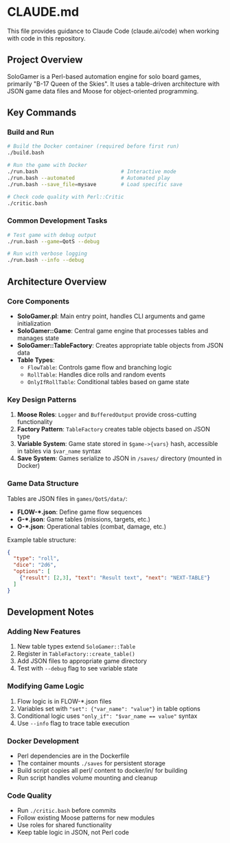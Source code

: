 # CLAUDE.md

This file provides guidance to Claude Code (claude.ai/code) when working with code in this repository.

## Project Overview

SoloGamer is a Perl-based automation engine for solo board games, primarily "B-17 Queen of the Skies". It uses a table-driven architecture with JSON game data files and Moose for object-oriented programming.

## Key Commands

### Build and Run
```bash
# Build the Docker container (required before first run)
./build.bash

# Run the game with Docker
./run.bash                           # Interactive mode
./run.bash --automated               # Automated play
./run.bash --save_file=mysave        # Load specific save

# Check code quality with Perl::Critic
./critic.bash
```

### Common Development Tasks
```bash
# Test game with debug output
./run.bash --game=QotS --debug

# Run with verbose logging
./run.bash --info --debug
```

## Architecture Overview

### Core Components
- **SoloGamer.pl**: Main entry point, handles CLI arguments and game initialization
- **SoloGamer::Game**: Central game engine that processes tables and manages state
- **SoloGamer::TableFactory**: Creates appropriate table objects from JSON data
- **Table Types**:
  - `FlowTable`: Controls game flow and branching logic
  - `RollTable`: Handles dice rolls and random events
  - `OnlyIfRollTable`: Conditional tables based on game state

### Key Design Patterns
1. **Moose Roles**: `Logger` and `BufferedOutput` provide cross-cutting functionality
2. **Factory Pattern**: `TableFactory` creates table objects based on JSON type
3. **Variable System**: Game state stored in `$game->{vars}` hash, accessible in tables via `$var_name` syntax
4. **Save System**: Games serialize to JSON in `/saves/` directory (mounted in Docker)

### Game Data Structure
Tables are JSON files in `games/QotS/data/`:
- **FLOW-*.json**: Define game flow sequences
- **G-*.json**: Game tables (missions, targets, etc.)
- **O-*.json**: Operational tables (combat, damage, etc.)

Example table structure:
```json
{
  "type": "roll",
  "dice": "2d6",
  "options": [
    {"result": [2,3], "text": "Result text", "next": "NEXT-TABLE"}
  ]
}
```

## Development Notes

### Adding New Features
1. New table types extend `SoloGamer::Table`
2. Register in `TableFactory::create_table()`
3. Add JSON files to appropriate game directory
4. Test with `--debug` flag to see variable state

### Modifying Game Logic
1. Flow logic is in FLOW-*.json files
2. Variables set with `"set": {"var_name": "value"}` in table options
3. Conditional logic uses `"only_if": "$var_name == value"` syntax
4. Use `--info` flag to trace table execution

### Docker Development
- Perl dependencies are in the Dockerfile
- The container mounts `./saves` for persistent storage
- Build script copies all perl/ content to docker/in/ for building
- Run script handles volume mounting and cleanup

### Code Quality
- Run `./critic.bash` before commits
- Follow existing Moose patterns for new modules
- Use roles for shared functionality
- Keep table logic in JSON, not Perl code